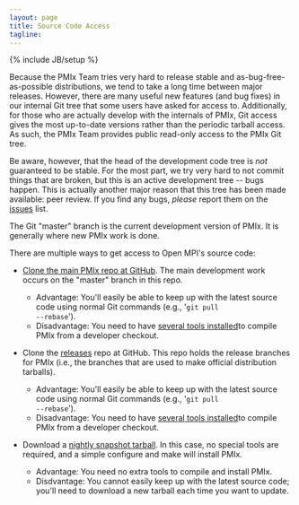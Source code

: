 ```yaml
---
layout: page
title: Source Code Access
tagline: 
---
```

{% include JB/setup %}

Because the PMIx Team tries very hard to release stable and
as-bug-free-as-possible distributions, we tend to take a long time
between major releases.  However, there are many useful new features
(and bug fixes) in our internal Git tree that some users have
asked for access to.  Additionally, for those who are actually develop with the internals of PMIx, Git access gives the most
up-to-date versions rather than the periodic tarball access.  As such,
the PMIx Team provides public read-only access to the PMIx Git tree.</p>

Be aware, however, that the head of the development code tree is
*not* guaranteed to be stable.  For the most part, we try very
hard to not commit things that are broken, but this is an active
development tree -- bugs happen.  This is actually another major
reason that this tree has been made available: peer review.  If you
find any bugs, _please_ report them on the [issues](https://github.com/pmix/master/issues) list.

The Git "master" branch is the current development version of
PMIx.  It is generally where new PMIx work is done.

There are multiple ways to get access to Open MPI's source code:

* [Clone the main PMIx repo at GitHub](https://github.com/pmix/master)</a>.  The main development work occurs on the "master" branch in this repo.

    * Advantage: You'll easily be able to keep up with the latest source code using normal Git commands (e.g., '<code>git pull --rebase</code>').
    * Disadvantage: You need to have [several tools installed](source/building)to compile PMIx from a developer checkout.

* Clone the [releases](https://github.com/pmix/releases) repo at GitHub.  This repo holds the release branches for PMIx (i.e., the branches that are used to
make official distribution tarballs).

    * Advantage: You'll easily be able to keep up with the latest source code using normal Git commands (e.g., '<code>git pull --rebase</code>').
    * Disadvantage: You need to have [several tools installed](source/building)to compile PMIx from a developer checkout.

* Download a [nightly snapshot tarball](https://www.open-mpi.org/software/pmix/nightly/master). In this case, no special tools are required, and a simple configure and make will install PMIx.

    * Advantage: You need no extra tools to compile and install PMIx.
    * Disdvantage: You cannot easily keep up with the latest source code; you'll need to download a new tarball each time you want to update.
